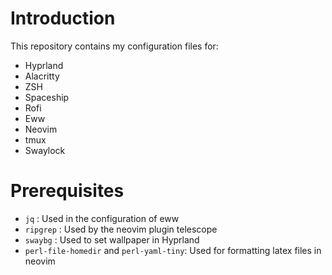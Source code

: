 # Introduction
This repository contains my configuration files for:
  - Hyprland
  - Alacritty
  - ZSH
  - Spaceship
  - Rofi
  - Eww
  - Neovim
  - tmux
  - Swaylock

# Prerequisites
- `jq` : Used in the configuration of eww
- `ripgrep` : Used by the neovim plugin telescope
- `swaybg` : Used to set wallpaper in Hyprland 
- `perl-file-homedir` and `perl-yaml-tiny`: Used for formatting latex files in neovim 
